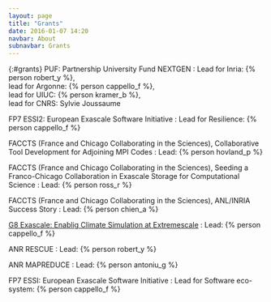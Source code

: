 ```yaml
---
layout: page
title: "Grants"
date: 2016-01-07 14:20
navbar: About
subnavbar: Grants
---
```



{:#grants}
PUF: Partnership University Fund NEXTGEN
: Lead for Inria: {% person robert_y %},<br />  lead for Argonne: {% person cappello_f %},<br />  lead for UIUC: {% person kramer_b %},<br />  lead for CNRS: Sylvie Joussaume

FP7 ESSI2: European Exascale Software Initiative
: Lead for Resilience: {% person cappello_f %}

FACCTS (France and Chicago Collaborating in the Sciences), Collaborative Tool Development for Adjoining MPI Codes
: Lead: {% person hovland_p %}

FACCTS (France and Chicago Collaborating in the Sciences), Seeding a Franco-Chicago Collaboration in Exascale Storage for Computational Science
: Lead: {% person ross_r %}

FACCTS (France and Chicago Collaborating in the Sciences), ANL/INRIA Success Story
: Lead: {% person chien_a %}

[G8 Exascale: Enablig Climate Simulation at Extremescale](https://wiki.cites.illinois.edu/wiki/)
: Lead: {% person cappello_f %}

ANR RESCUE
: Lead: {% person robert_y %}

ANR MAPREDUCE
: Lead: {% person antoniu_g %}

FP7 ESSI: European Exascale Software Initiative
: Lead for Software eco-system: {% person cappello_f %}

